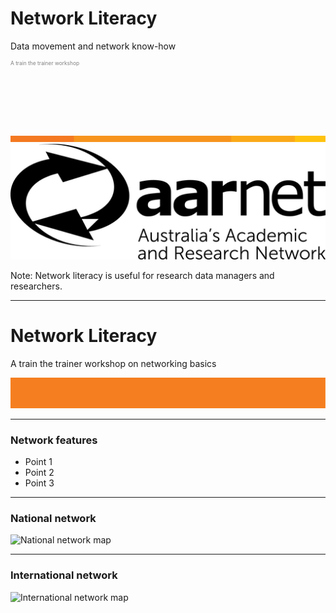 # Network Literacy
Data movement and network know-how
<p style="font-size:0.6em; color:gray">A train the trainer workshop</p> 

<p>&nbsp;</p>
<p>&nbsp;</p>
<p>&nbsp;</p>

<img src="AARNet-specific/AARNet_OrangeBeam.png" align="bottom">
<img src="AARNet-specific/AARNet_logo_withtag_mono.png" align="bottom" size="50%">

Note:
Network literacy is useful for research data managers and researchers. 

---
# Network Literacy

A train the trainer workshop on networking basics

![Single line](AARNet-specific/AARNet_single_line.png)

---

### Network features

- Point 1
- Point 2
- Point 3

---
### National network

![National network map](https://www.aarnet.edu.au/images/uploads/main/AARNet_International_Map_082017.png)

---
### International network

![International network map](https://www.aarnet.edu.au/images/uploads/main/AARNet_International_Map_082017.png)
